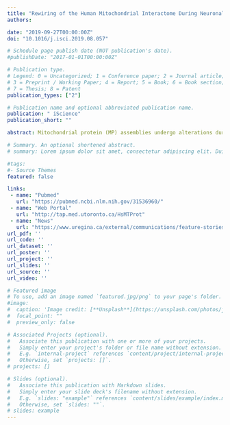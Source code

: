```yaml
---
title: "Rewiring of the Human Mitochondrial Interactome During Neuronal Reprogramming Reveals Regulators of the Respirasome and Neurogenesis "
authors:

date: "2019-09-27T00:00:00Z"
doi: "10.1016/j.isci.2019.08.057"

# Schedule page publish date (NOT publication's date).
#publishDate: "2017-01-01T00:00:00Z"

# Publication type.
# Legend: 0 = Uncategorized; 1 = Conference paper; 2 = Journal article;
# 3 = Preprint / Working Paper; 4 = Report; 5 = Book; 6 = Book section;
# 7 = Thesis; 8 = Patent
publication_types: ["2"]

# Publication name and optional abbreviated publication name.
publication: " iScience"
publication_short: ""

abstract: Mitochondrial protein (MP) assemblies undergo alterations during neurogenesis, a complex process vital in brain homeostasis and disease. Yet which MP assemblies remodel during differentiation remains unclear. Here, using mass spectrometry-based co-fractionation profiles and phosphoproteomics, we generated mitochondrial interaction maps of human pluripotent embryonal carcinoma stem cells and differentiated neuronal-like cells, which presented as two discrete cell populations by single-cell RNA sequencing. The resulting networks, encompassing 6,442 high-quality associations among 600 MPs, revealed widespread changes in mitochondrial interactions and site-specific phosphorylation during neuronal differentiation. By leveraging the networks, we show the orphan C20orf24 as a respirasome assembly factor whose disruption markedly reduces respiratory chain activity in patients deficient in complex IV. We also find that a heme-containing neurotrophic factor, neuron-derived neurotrophic factor [NENF], couples with Parkinson disease-related proteins to promote neurotrophic activity. Our results provide insights into the dynamic reorganization of mitochondrial networks during neuronal differentiation and highlights mechanisms for MPs in respirasome, neuronal function, and mitochondrial diseases.

# Summary. An optional shortened abstract.
# summary: Lorem ipsum dolor sit amet, consectetur adipiscing elit. Duis posuere tellus ac convallis placerat. Proin tincidunt magna sed ex sollicitudin condimentum.

#tags:
#- Source Themes
featured: false

links:
 - name: "Pubmed"
   url: "https://pubmed.ncbi.nlm.nih.gov/31536960/"
 - name: "Web Portal"
   url: "http://tap.med.utoronto.ca/HsMTProt"
 - name: "News"
   url: "https://www.uregina.ca/external/communications/feature-stories/current/2019/10-01.html"
url_pdf: ''
url_code: ''
url_dataset: ''
url_poster: ''
url_project: ''
url_slides: ''
url_source: ''
url_video: ''

# Featured image
# To use, add an image named `featured.jpg/png` to your page's folder. 
#image:
#  caption: 'Image credit: [**Unsplash**](https://unsplash.com/photos/jdD8gXaTZsc)'
#  focal_point: ""
#  preview_only: false

# Associated Projects (optional).
#   Associate this publication with one or more of your projects.
#   Simply enter your project's folder or file name without extension.
#   E.g. `internal-project` references `content/project/internal-project/index.md`.
#   Otherwise, set `projects: []`.
# projects: []

# Slides (optional).
#   Associate this publication with Markdown slides.
#   Simply enter your slide deck's filename without extension.
#   E.g. `slides: "example"` references `content/slides/example/index.md`.
#   Otherwise, set `slides: ""`.
# slides: example
---
```

